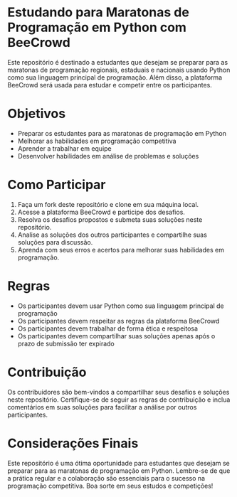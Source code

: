 # Estudando para Maratonas de Programação em Python com BeeCrowd
Este repositório é destinado a estudantes que desejam se preparar para as maratonas de programação regionais, estaduais e nacionais usando Python como sua linguagem principal de programação. Além disso, a plataforma BeeCrowd será usada para estudar e competir entre os participantes.

# Objetivos
- Preparar os estudantes para as maratonas de programação em Python
- Melhorar as habilidades em programação competitiva
- Aprender a trabalhar em equipe
- Desenvolver habilidades em análise de problemas e soluções

# Como Participar
1. Faça um fork deste repositório e clone em sua máquina local.
2. Acesse a plataforma BeeCrowd e participe dos desafios.
3. Resolva os desafios propostos e submeta suas soluções neste repositório.
4. Analise as soluções dos outros participantes e compartilhe suas soluções para discussão.
5. Aprenda com seus erros e acertos para melhorar suas habilidades em programação.

# Regras
- Os participantes devem usar Python como sua linguagem principal de programação
- Os participantes devem respeitar as regras da plataforma BeeCrowd
- Os participantes devem trabalhar de forma ética e respeitosa
- Os participantes devem compartilhar suas soluções apenas após o prazo de submissão ter expirado

# Contribuição
Os contribuidores são bem-vindos a compartilhar seus desafios e soluções neste repositório. Certifique-se de seguir as regras de contribuição e inclua comentários em suas soluções para facilitar a análise por outros participantes.

# Considerações Finais
Este repositório é uma ótima oportunidade para estudantes que desejam se preparar para as maratonas de programação em Python. Lembre-se de que a prática regular e a colaboração são essenciais para o sucesso na programação competitiva. Boa sorte em seus estudos e competições!
